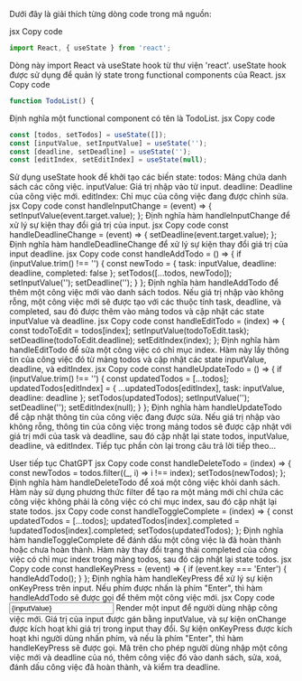 Dưới đây là giải thích từng dòng code trong mã nguồn:

jsx
Copy code
``` javascript
import React, { useState } from 'react';
```
Dòng này import React và useState hook từ thư viện 'react'. useState hook được sử dụng để quản lý state trong functional components của React.
jsx
Copy code
```javascript
function TodoList() {
```
Định nghĩa một functional component có tên là TodoList.
jsx
Copy code
```javascript
const [todos, setTodos] = useState([]);
const [inputValue, setInputValue] = useState('');
const [deadline, setDeadline] = useState('');
const [editIndex, setEditIndex] = useState(null);
```
Sử dụng useState hook để khởi tạo các biến state:
todos: Mảng chứa danh sách các công việc.
inputValue: Giá trị nhập vào từ input.
deadline: Deadline của công việc mới.
editIndex: Chỉ mục của công việc đang được chỉnh sửa.
jsx
Copy code
const handleInputChange = (event) => {
  setInputValue(event.target.value);
};
Định nghĩa hàm handleInputChange để xử lý sự kiện thay đổi giá trị của input.
jsx
Copy code
const handleDeadlineChange = (event) => {
  setDeadline(event.target.value);
};
Định nghĩa hàm handleDeadlineChange để xử lý sự kiện thay đổi giá trị của input deadline.
jsx
Copy code
const handleAddTodo = () => {
  if (inputValue.trim() !== '') {
    const newTodo = {
      task: inputValue,
      deadline: deadline,
      completed: false
    };
    setTodos([...todos, newTodo]);
    setInputValue('');
    setDeadline('');
  }
};
Định nghĩa hàm handleAddTodo để thêm một công việc mới vào danh sách todos. Nếu giá trị nhập vào không rỗng, một công việc mới sẽ được tạo với các thuộc tính task, deadline, và completed, sau đó được thêm vào mảng todos và cập nhật các state inputValue và deadline.
jsx
Copy code
const handleEditTodo = (index) => {
  const todoToEdit = todos[index];
  setInputValue(todoToEdit.task);
  setDeadline(todoToEdit.deadline);
  setEditIndex(index);
};
Định nghĩa hàm handleEditTodo để sửa một công việc có chỉ mục index. Hàm này lấy thông tin của công việc đó từ mảng todos và cập nhật các state inputValue, deadline, và editIndex.
jsx
Copy code
const handleUpdateTodo = () => {
  if (inputValue.trim() !== '') {
    const updatedTodos = [...todos];
    updatedTodos[editIndex] = {
      ...updatedTodos[editIndex],
      task: inputValue,
      deadline: deadline
    };
    setTodos(updatedTodos);
    setInputValue('');
    setDeadline('');
    setEditIndex(null);
  }
};
Định nghĩa hàm handleUpdateTodo để cập nhật thông tin của công việc đang được sửa. Nếu giá trị nhập vào không rỗng, thông tin của công việc trong mảng todos sẽ được cập nhật với giá trị mới của task và deadline, sau đó cập nhật lại state todos, inputValue, deadline, và editIndex.
Tiếp tục phần còn lại trong câu trả lời tiếp theo...

User
tiếp tục
ChatGPT
jsx
Copy code
const handleDeleteTodo = (index) => {
  const newTodos = todos.filter((_, i) => i !== index);
  setTodos(newTodos);
};
Định nghĩa hàm handleDeleteTodo để xoá một công việc khỏi danh sách. Hàm này sử dụng phương thức filter để tạo ra một mảng mới chỉ chứa các công việc không phải là công việc có chỉ mục index, sau đó cập nhật lại state todos.
jsx
Copy code
const handleToggleComplete = (index) => {
  const updatedTodos = [...todos];
  updatedTodos[index].completed = !updatedTodos[index].completed;
  setTodos(updatedTodos);
};
Định nghĩa hàm handleToggleComplete để đánh dấu một công việc là đã hoàn thành hoặc chưa hoàn thành. Hàm này thay đổi trạng thái completed của công việc có chỉ mục index trong mảng todos, sau đó cập nhật lại state todos.
jsx
Copy code
const handleKeyPress = (event) => {
  if (event.key === 'Enter') {
    handleAddTodo();
  }
};
Định nghĩa hàm handleKeyPress để xử lý sự kiện onKeyPress trên input. Nếu phím được nhấn là phím "Enter", thì hàm handleAddTodo sẽ được gọi để thêm một công việc mới.
jsx
Copy code
<input
  type="text"
  value={inputValue}
  onChange={handleInputChange}
  onKeyPress={handleKeyPress}
  placeholder="Add a new todo"
/>
Render một input để người dùng nhập công việc mới. Giá trị của input được gán bằng inputValue, và sự kiện onChange được kích hoạt khi giá trị trong input thay đổi. Sự kiện onKeyPress được kích hoạt khi người dùng nhấn phím, và nếu là phím "Enter", thì hàm handleKeyPress sẽ được gọi.
Mã trên cho phép người dùng nhập một công việc mới và deadline của nó, thêm công việc đó vào danh sách, sửa, xoá, đánh dấu công việc đã hoàn thành, và kiểm tra deadline.